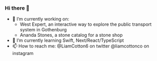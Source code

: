 ### Hi there 👋
- 🔭 I’m currently working on:  
  - West Expert, an interactive way to explore the public transport system in Gothenburg  
  - Ananda Stones, a stone catalog for a stone shop
- 🌱 I’m currently learning Swift, Next/React/TypeScript
- 📫 How to reach me: @LiamCotton6 on twitter @liamcottonco on instagram

<!--
**liamcco/liamcco** is a ✨ _special_ ✨ repository because its `README.md` (this file) appears on your GitHub profile.

Here are some ideas to get you started:

- 🔭 I’m currently working on ...
- 🌱 I’m currently learning ...
- 👯 I’m looking to collaborate on ...
- 🤔 I’m looking for help with ...
- 💬 Ask me about ...
- 📫 How to reach me: ...
- 😄 Pronouns: ...
- ⚡ Fun fact: ...
-->
